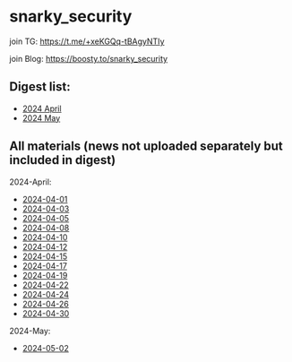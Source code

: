 # snarky_security

join TG: https://t.me/+xeKGQq-tBAgyNTIy

join Blog: https://boosty.to/snarky_security



## Digest list:
- [2024 April](2024-05-02/Snarky%20Security.%20Digest.%202024-04.pdf)
- [2024 May](2024-05-31/Snarky%20Security.%20Digest.%202024-05.%20Level%23Pro.pdf)



## All materials (news not uploaded separately but included in digest)

2024-April:
- [2024-04-01](2024-04-01/README.md)
- [2024-04-03](2024-04-03/README.md)
- [2024-04-05](2024-04-05/README.md)
- [2024-04-08](2024-04-08/README.md)
- [2024-04-10](2024-04-10/README.md)
- [2024-04-12](2024-04-12/README.md)
- [2024-04-15](2024-04-15/README.md)
- [2024-04-17](2024-04-17/README.md)
- [2024-04-19](2024-04-19/README.md)
- [2024-04-22](2024-04-22/README.md)
- [2024-04-24](2024-04-24/README.md)
- [2024-04-26](2024-04-26/README.md)
- [2024-04-30](2024-04-30/README.md)


2024-May:
- [2024-05-02](2024-05-02/README.md)
